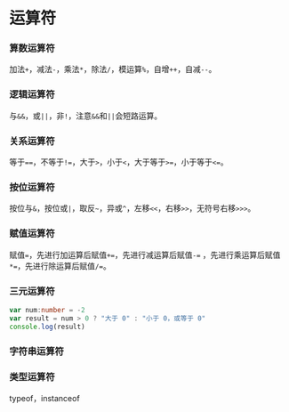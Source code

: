 # 运算符
### 算数运算符
加法`+`，减法`-`，乘法`*`，除法`/`，模运算`%`，自增`++`，自减`--`。
### 逻辑运算符
与`&&`，或`||`，非`!`，注意`&&`和`||`会短路运算。
### 关系运算符
等于`==`，不等于`!=`，大于`>`，小于`<`，大于等于`>=`，小于等于`<=`。
### 按位运算符
按位与`&`，按位或`|`，取反`~`，异或`^`，左移`<<`，右移`>>`，无符号右移`>>>`。
### 赋值运算符
赋值`=`，先进行加运算后赋值`+=`，先进行减运算后赋值`-=`	，先进行乘运算后赋值`*=`，先进行除运算后赋值`/=`。
### 三元运算符
```ts
var num:number = -2 
var result = num > 0 ? "大于 0" : "小于 0，或等于 0" 
console.log(result)
```
### 字符串运算符

### 类型运算符
typeof，instanceof